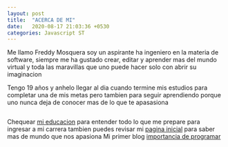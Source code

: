 ```yaml
---
layout: post
title:  "ACERCA DE MI"
date:   2020-08-17 21:03:36 +0530
categories: Javascript ST
---
```

Me llamo Freddy Mosquera soy un aspirante ha ingeniero en la materia de software, siempre me ha gustado crear, editar y aprender mas del mundo virtual y toda las maravillas que uno puede hacer solo con abrir su imaginacion


Tengo 19 años y anhelo llegar al dia cuando termine mis estudios para completar una de mis metas pero tambien para seguir aprendiendo porque uno nunca deja de conocer mas de lo que te apasasiona  

```
```

Chequear [mi educacion] para entender todo lo que me prepare para ingresar a mi carrera tambien puedes revisar mi [pagina inicial] para saber mas de mundo que nos apasiona 
Mi primer blog [importancia de programar]

[mi educacion]: https://freddystjr.github.io/PROJ-SO/javascript/st/2020/08/17/welcome-to-edu.html
[pagina inicial]:  https://freddystjr.github.io/PROJ-SO/
[importancia de programar]: https://freddystjr.github.io/PROJ-SO/javascript/st/2020/08/17/importancia-de-programar.html
